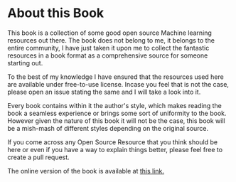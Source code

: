 # About this Book


This book is a collection of some good open source Machine learning resources out there. The book does not belong to me, it belongs to the entire community, I have just taken it upon me to collect the fantastic resources in a book format as a comprehensive source for someone starting out.

To the best of my knowledge I have ensured that the resources used here are available under free-to-use license. Incase you feel that is not the case, please open an issue stating the same and I will take a look into it.

Every book contains within it the author's style, which makes reading the book a seamless experience or brings some sort of uniformity to the book. However given the nature of this book it will not be the case, this book will be a mish-mash of different styles depending on the original source.

If you come across any Open Source Resource that you think should be here or even if you have a way to explain things better, please feel free to create a pull request.

The online version of the book is available at [this link.](https://dipranjan.github.io/opensourcemlbook/intro.html)
